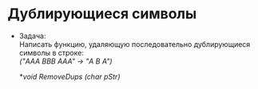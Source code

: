 # Дублирующиеся символы

- Задача:  
  Написать функцию, удаляющую последовательно дублирующиеся символы в строке:  
  *("AAA BBB ААА" -> "A B А")*

  **void RemoveDups (char *pStr)**

